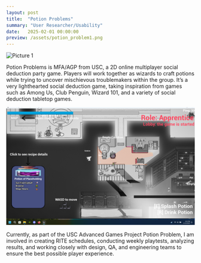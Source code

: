 ```yaml
---
layout: post
title:  "Potion Problems"
summary: "User Researcher/Usability"
date:   2025-02-01 00:00:00
preview: /assets/potion_problem1.png
---
```


![Picture 1](/assets/potion_problem2.png)

Potion Problems is MFA/AGP from USC, a 2D online multiplayer social deduction party game. Players will work together as wizards to craft potions while trying to uncover mischievous troublemakers within the group. It’s a very lighthearted social deduction game, taking inspiration from games such as Among Us, Club Penguin, Wizard 101, and a variety of social deduction tabletop games.


![Picture 2](/assets/potion_problem3.png)

Currently, as part of the USC Advanced Games Project Potion Problem, I am involved in creating RITE schedules, conducting weekly playtests, analyzing results, and working closely with design, QA, and engineering teams to ensure the best possible player experience.